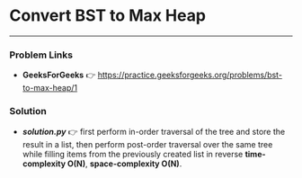 # Convert BST to Max Heap

---

### Problem Links
- **__GeeksForGeeks__** :point_right: https://practice.geeksforgeeks.org/problems/bst-to-max-heap/1

### Solution
- **_solution.py_** :point_right: first perform in-order traversal of the tree and store the result in a list, then perform post-order traversal over the same tree while filling items from the previously created list in reverse **time-complexity O(N)**, **space-complexity O(N)**.
